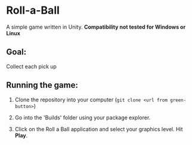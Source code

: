 # Roll-a-Ball
A simple game written in Unity. 
**Compatibility not tested for Windows or Linux**

## Goal: 
Collect each pick up

## Running the game:
1. Clone the repository into your computer (`git clone <url from green-button>`)

2. Go into the 'Builds' folder using your package explorer.

3. Click on the Roll a Ball application and select your graphics level.  Hit **Play**.

